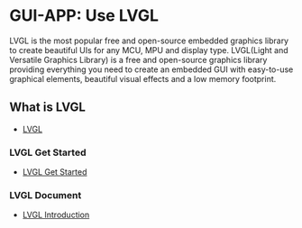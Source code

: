 # GUI-APP: Use LVGL
LVGL is the most popular free and open-source embedded graphics library to create beautiful UIs for any MCU, MPU and display type. LVGL(Light and Versatile Graphics Library) is a free and open-source graphics library providing everything you need to create an embedded GUI with easy-to-use graphical elements, beautiful visual effects and a low memory footprint.

## What is LVGL
- [LVGL](https://lvgl.io/) 


### LVGL Get Started
- [LVGL Get Started](https://lvgl.io/get-started) 


### LVGL Document
- [LVGL Introduction](https://docs.lvgl.io/master/intro/index.html) 


























